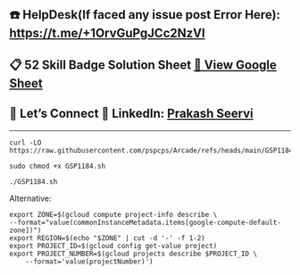 ## ☎️ HelpDesk(If faced any issue post Error Here): https://t.me/+1OrvGuPgJCc2NzVl

## 📋 52 Skill Badge Solution Sheet [📄 View Google Sheet](https://docs.google.com/spreadsheets/d/1UY1yh_xCRGealyBqSAejjkBSdgjqEj5M_XIQmveGJnU/edit?gid=0#gid=0)


## 🔗 Let’s Connect 👤 **LinkedIn**: [Prakash Seervi](https://www.linkedin.com/in/prakashseervi63/)


---


```
curl -LO https://raw.githubusercontent.com/pspcps/Arcade/refs/heads/main/GSP1184.sh

sudo chmod +x GSP1184.sh

./GSP1184.sh

```



Alternative: 

```
export ZONE=$(gcloud compute project-info describe \
--format="value(commonInstanceMetadata.items[google-compute-default-zone])")
export REGION=$(echo "$ZONE" | cut -d '-' -f 1-2)
export PROJECT_ID=$(gcloud config get-value project)
export PROJECT_NUMBER=$(gcloud projects describe $PROJECT_ID \
    --format='value(projectNumber)')

```